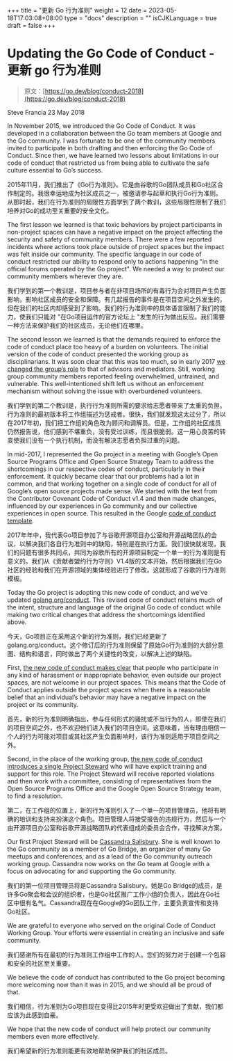 +++
title = "更新 Go 行为准则"
weight = 12
date = 2023-05-18T17:03:08+08:00
type = "docs"
description = ""
isCJKLanguage = true
draft = false
+++

# Updating the Go Code of Conduct - 更新 go 行为准则

> 原文：[https://go.dev/blog/conduct-2018](https://go.dev/blog/conduct-2018)

Steve Francia
23 May 2018

In November 2015, we introduced the Go Code of Conduct. It was developed in a collaboration between the Go team members at Google and the Go community. I was fortunate to be one of the community members invited to participate in both drafting and then enforcing the Go Code of Conduct. Since then, we have learned two lessons about limitations in our code of conduct that restricted us from being able to cultivate the safe culture essential to Go’s success.

2015年11月，我们推出了《Go行为准则》。它是由谷歌的Go团队成员和Go社区合作制定的。我很幸运地成为社区成员之一，被邀请参与起草和执行Go行为准则。从那时起，我们在行为准则的局限性方面学到了两个教训，这些局限性限制了我们培养对Go的成功至关重要的安全文化。

The first lesson we learned is that toxic behaviors by project participants in non-project spaces can have a negative impact on the project affecting the security and safety of community members. There were a few reported incidents where actions took place outside of project spaces but the impact was felt inside our community. The specific language in our code of conduct restricted our ability to respond only to actions happening "in the official forums operated by the Go project". We needed a way to protect our community members wherever they are.

我们学到的第一个教训是，项目参与者在非项目场所的有毒行为会对项目产生负面影响，影响社区成员的安全和保障。有几起报告的事件是在项目空间之外发生的，但在我们的社区内却感受到了影响。我们的行为准则中的具体语言限制了我们的能力，使我们只能对 "在Go项目运作的官方论坛上 "发生的行为做出反应。我们需要一种方法来保护我们的社区成员，无论他们在哪里。

The second lesson we learned is that the demands required to enforce the code of conduct place too heavy of a burden on volunteers. The initial version of the code of conduct presented the working group as disciplinarians. It was soon clear that this was too much, so in early 2017 [we changed the group’s role](https://go.dev/cl/37014) to that of advisors and mediators. Still, working group community members reported feeling overwhelmed, untrained, and vulnerable. This well-intentioned shift left us without an enforcement mechanism without solving the issue with overburdened volunteers.

我们学到的第二个教训是，执行行为准则所需的要求给志愿者带来了太重的负担。行为准则的最初版本将工作组描述为惩戒者。很快，我们就发现这太过分了，所以在2017年初，我们把工作组的角色改为顾问和调解员。但是，工作组的社区成员仍然报告说，他们感到不堪重负，没有受过训练，而且很脆弱。这一用心良苦的转变使我们没有一个执行机制，而没有解决志愿者负担过重的问题。

In mid-2017, I represented the Go project in a meeting with Google’s Open Source Programs Office and Open Source Strategy Team to address the shortcomings in our respective codes of conduct, particularly in their enforcement. It quickly became clear that our problems had a lot in common, and that working together on a single code of conduct for all of Google’s open source projects made sense. We started with the text from the Contributor Covenant Code of Conduct v1.4 and then made changes, influenced by our experiences in Go community and our collective experiences in open source. This resulted in the Google [code of conduct template](https://opensource.google.com/docs/releasing/template/CODE_OF_CONDUCT/).

2017年年中，我代表Go项目参加了与谷歌开源项目办公室和开源战略团队的会议，以解决我们各自行为准则中的缺陷，特别是在执行方面。我们很快就发现，我们的问题有很多共同点，共同为谷歌所有的开源项目制定一个单一的行为准则是有意义的。我们从《贡献者盟约行为守则》V1.4版的文本开始，然后根据我们在Go社区的经验和我们在开源领域的集体经验进行了修改。这就形成了谷歌的行为准则模板。

Today the Go project is adopting this new code of conduct, and we’ve updated [golang.org/conduct](https://go.dev/conduct). This revised code of conduct retains much of the intent, structure and language of the original Go code of conduct while making two critical changes that address the shortcomings identified above.

今天，Go项目正在采用这个新的行为准则，我们已经更新了golang.org/conduct。这个修订后的行为准则保留了原始Go行为准则的大部分意图、结构和语言，同时做出了两个关键性的改变，以解决上述的缺陷。

First, [the new code of conduct makes clear](https://go.dev/conduct/#scope) that people who participate in any kind of harassment or inappropriate behavior, even outside our project spaces, are not welcome in our project spaces. This means that the Code of Conduct applies outside the project spaces when there is a reasonable belief that an individual’s behavior may have a negative impact on the project or its community.

首先，新的行为准则明确指出，参与任何形式的骚扰或不当行为的人，即使在我们的项目空间之外，也不欢迎他们进入我们的项目空间。这意味着，当有理由相信一个人的行为可能对项目或其社区产生负面影响时，该行为准则适用于项目空间之外。

Second, in the place of the working group, [the new code of conduct introduces a single Project Steward](https://go.dev/conduct/#reporting) who will have explicit training and support for this role. The Project Steward will receive reported violations and then work with a committee, consisting of representatives from the Open Source Programs Office and the Google Open Source Strategy team, to find a resolution.

第二，在工作组的位置上，新的行为准则引入了一个单一的项目管理员，他将有明确的培训和支持来扮演这个角色。项目管理人将接受报告的违规行为，然后与一个由开源项目办公室和谷歌开源战略团队的代表组成的委员会合作，寻找解决方案。

Our first Project Steward will be [Cassandra Salisbury](https://twitter.com/cassandraoid). She is well known to the Go community as a member of Go Bridge, an organizer of many Go meetups and conferences, and as a lead of the Go community outreach working group. Cassandra now works on the Go team at Google with a focus on advocating for and supporting the Go community.

我们的第一位项目管理员将是Cassandra Salisbury。她是Go Bridge的成员，是许多Go聚会和会议的组织者，也是Go社区推广工作小组的负责人，因此在Go社区中很有名气。Cassandra现在在Google的Go团队工作，主要负责宣传和支持Go社区。

We are grateful to everyone who served on the original Code of Conduct Working Group. Your efforts were essential in creating an inclusive and safe community.

我们感谢所有在最初的行为准则工作组中工作的人。您们的努力对于创建一个包容和安全的社区至关重要。

We believe the code of conduct has contributed to the Go project becoming more welcoming now than it was in 2015, and we should all be proud of that.

我们相信，行为准则为Go项目现在变得比2015年时更受欢迎做出了贡献，我们都应该为此感到自豪。

We hope that the new code of conduct will help protect our community members even more effectively.

我们希望新的行为准则能更有效地帮助保护我们的社区成员。
